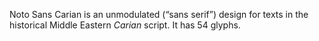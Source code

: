Noto Sans Carian is an unmodulated (“sans serif”) design for texts in the historical Middle Eastern _Carian_ script. It has 54 glyphs.